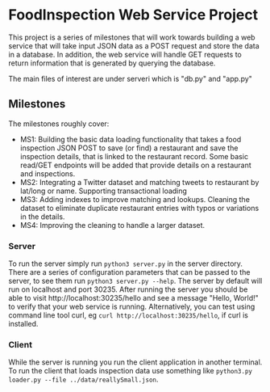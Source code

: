 # FoodInspection Web Service Project

This project is a series of milestones that will work towards building a web service that will take input JSON data as a POST request and store the data in a database. In addition, the web service will handle GET requests to return information that is generated by querying the database. 

The main files of interest are under serveri which is "db.py" and "app.py"

## Milestones
The milestones roughly cover:

 - MS1: Building the basic data loading functionality that takes a food inspection JSON POST to save (or find) a restaurant and save the inspection details, that is linked to the restaurant record. Some basic read/GET endpoints will be added that provide details on a restaurant and inspections.
 - MS2: Integrating a Twitter dataset and matching tweets to restaurant by lat/long or name. Supporting transactional loading
 - MS3: Adding indexes to improve matching and lookups. Cleaning the dataset to eliminate duplicate restaurant entries with typos or variations in the details.
 - MS4: Improving the cleaning to handle a larger dataset.

### Server
To run the server simply run `python3 server.py` in the server directory. There are a series of configuration parameters that can be passed to the server, to see them run `python3 server.py --help`. The server by default will run on localhost and port 30235. After running the server you should be able to visit http://localhost:30235/hello and see a message "Hello, World!" to verify that your web service is running.  Alternatively, you can test using command line tool curl, eg `curl http://localhost:30235/hello`, if curl is installed. 

### Client
While the server is running you run the client application in another terminal. To run the client that loads inspection data use something like `python3.py loader.py --file ../data/reallySmall.json`.  


